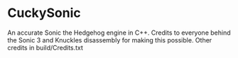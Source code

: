 # CuckySonic
An accurate Sonic the Hedgehog engine in C++.
Credits to everyone behind the Sonic 3 and Knuckles disassembly for making this possible.
Other credits in build/Credits.txt
